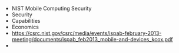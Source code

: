 - NIST Mobile Computing Security
- Security
- Capabilities
- Economics
- https://csrc.nist.gov/csrc/media/events/ispab-february-2013-meeting/documents/ispab_feb2013_mobile-and-devices_kcox.pdf
-